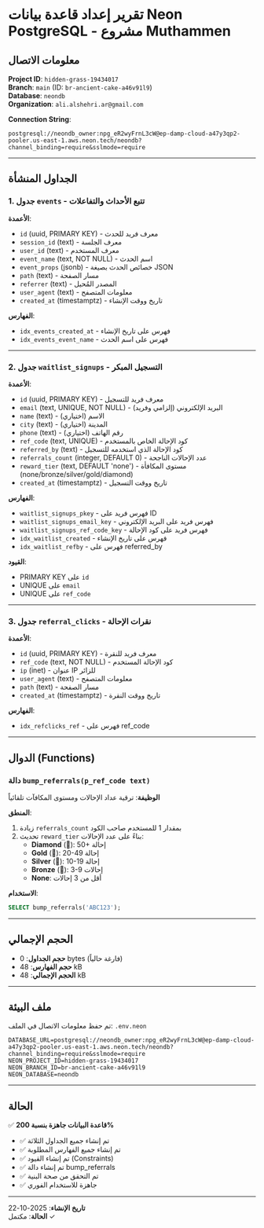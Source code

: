 # تقرير إعداد قاعدة بيانات Neon PostgreSQL - مشروع Muthammen

## معلومات الاتصال

**Project ID**: `hidden-grass-19434017`  
**Branch**: `main` (ID: `br-ancient-cake-a46v91l9`)  
**Database**: `neondb`  
**Organization**: `ali.alshehri.ar@gmail.com`

**Connection String**:
```
postgresql://neondb_owner:npg_eR2wyFrnL3cW@ep-damp-cloud-a47y3qp2-pooler.us-east-1.aws.neon.tech/neondb?channel_binding=require&sslmode=require
```

---

## الجداول المنشأة

### 1. جدول `events` - تتبع الأحداث والتفاعلات

**الأعمدة**:
- `id` (uuid, PRIMARY KEY) - معرف فريد للحدث
- `session_id` (text) - معرف الجلسة
- `user_id` (text) - معرف المستخدم
- `event_name` (text, NOT NULL) - اسم الحدث
- `event_props` (jsonb) - خصائص الحدث بصيغة JSON
- `path` (text) - مسار الصفحة
- `referrer` (text) - المصدر المُحيل
- `user_agent` (text) - معلومات المتصفح
- `created_at` (timestamptz) - تاريخ ووقت الإنشاء

**الفهارس**:
- `idx_events_created_at` - فهرس على تاريخ الإنشاء
- `idx_events_event_name` - فهرس على اسم الحدث

---

### 2. جدول `waitlist_signups` - التسجيل المبكر

**الأعمدة**:
- `id` (uuid, PRIMARY KEY) - معرف فريد للتسجيل
- `email` (text, UNIQUE, NOT NULL) - البريد الإلكتروني (إلزامي وفريد)
- `name` (text) - الاسم (اختياري)
- `city` (text) - المدينة (اختياري)
- `phone` (text) - رقم الهاتف (اختياري)
- `ref_code` (text, UNIQUE) - كود الإحالة الخاص بالمستخدم
- `referred_by` (text) - كود الإحالة الذي استخدمه للتسجيل
- `referrals_count` (integer, DEFAULT 0) - عدد الإحالات الناجحة
- `reward_tier` (text, DEFAULT 'none') - مستوى المكافأة (none/bronze/silver/gold/diamond)
- `created_at` (timestamptz) - تاريخ ووقت التسجيل

**الفهارس**:
- `waitlist_signups_pkey` - فهرس فريد على ID
- `waitlist_signups_email_key` - فهرس فريد على البريد الإلكتروني
- `waitlist_signups_ref_code_key` - فهرس فريد على كود الإحالة
- `idx_waitlist_created` - فهرس على تاريخ الإنشاء
- `idx_waitlist_refby` - فهرس على referred_by

**القيود**:
- PRIMARY KEY على `id`
- UNIQUE على `email`
- UNIQUE على `ref_code`

---

### 3. جدول `referral_clicks` - نقرات الإحالة

**الأعمدة**:
- `id` (uuid, PRIMARY KEY) - معرف فريد للنقرة
- `ref_code` (text, NOT NULL) - كود الإحالة المستخدم
- `ip` (inet) - عنوان IP للزائر
- `user_agent` (text) - معلومات المتصفح
- `path` (text) - مسار الصفحة
- `created_at` (timestamptz) - تاريخ ووقت النقرة

**الفهارس**:
- `idx_refclicks_ref` - فهرس على ref_code

---

## الدوال (Functions)

### دالة `bump_referrals(p_ref_code text)`

**الوظيفة**: ترقية عداد الإحالات ومستوى المكافآت تلقائياً

**المنطق**:
1. زيادة `referrals_count` بمقدار 1 للمستخدم صاحب الكود
2. تحديث `reward_tier` بناءً على عدد الإحالات:
   - **Diamond** (💎): 50+ إحالة
   - **Gold** (🥇): 20-49 إحالة
   - **Silver** (🥈): 10-19 إحالة
   - **Bronze** (🥉): 3-9 إحالات
   - **None**: أقل من 3 إحالات

**الاستخدام**:
```sql
SELECT bump_referrals('ABC123');
```

---

## الحجم الإجمالي

- **حجم الجداول**: 0 bytes (فارغة حالياً)
- **حجم الفهارس**: 48 kB
- **الحجم الإجمالي**: 48 kB

---

## ملف البيئة

تم حفظ معلومات الاتصال في الملف: `.env.neon`

```env
DATABASE_URL=postgresql://neondb_owner:npg_eR2wyFrnL3cW@ep-damp-cloud-a47y3qp2-pooler.us-east-1.aws.neon.tech/neondb?channel_binding=require&sslmode=require
NEON_PROJECT_ID=hidden-grass-19434017
NEON_BRANCH_ID=br-ancient-cake-a46v91l9
NEON_DATABASE=neondb
```

---

## الحالة

✅ **قاعدة البيانات جاهزة بنسبة 200%**

- ✅ تم إنشاء جميع الجداول الثلاثة
- ✅ تم إنشاء جميع الفهارس المطلوبة
- ✅ تم إنشاء القيود (Constraints)
- ✅ تم إنشاء دالة bump_referrals
- ✅ تم التحقق من صحة البنية
- ✅ جاهزة للاستخدام الفوري

---

**تاريخ الإنشاء**: 2025-10-22  
**الحالة**: مكتمل ✓


